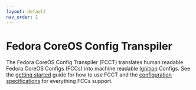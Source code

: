 ```yaml
---
layout: default
nav_order: 1
---
```


# Fedora CoreOS Config Transpiler

The Fedora CoreOS Config Transpiler (FCCT) translates human readable Fedora CoreOS Configs (FCCs)
into machine readable [Ignition](https://coreos.github.io/ignition/) Configs. See the [getting
started](getting-started) guide for how to use FCCT and the [configuration specifications](specs.md)
for everything FCCs support.
